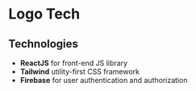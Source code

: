 # Logo Tech

## Technologies
* **ReactJS** for front-end JS library
* **Tailwind** utility-first CSS framework
* **Firebase** for user authentication and authorization


